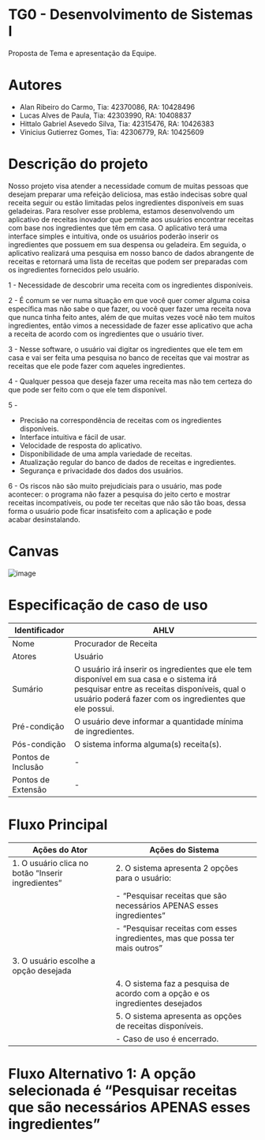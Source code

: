 # TG0 - Desenvolvimento de Sistemas I
Proposta de Tema e apresentação da Equipe.

# Autores 
* Alan Ribeiro do Carmo, Tia: 42370086, RA: 10428496
* Lucas Alves de Paula, Tia: 42303990, RA: 10408837
* Hittalo Gabriel Asevedo Silva, Tia: 42315476, RA: 10426383
* Vinicius Gutierrez Gomes, Tia: 42306779, RA: 10425609

# Descrição do projeto
Nosso projeto visa atender a necessidade comum de muitas pessoas que desejam preparar uma refeição deliciosa, mas estão indecisas sobre qual receita seguir ou estão limitadas pelos ingredientes disponíveis em suas geladeiras. Para resolver esse problema, estamos desenvolvendo um aplicativo de receitas inovador que permite aos usuários encontrar receitas com base nos ingredientes que têm em casa. 
O aplicativo terá uma interface simples e intuitiva, onde os usuários poderão inserir os ingredientes que possuem em sua despensa ou geladeira. Em seguida, o aplicativo realizará uma pesquisa em nosso banco de dados abrangente de receitas e retornará uma lista de receitas que podem ser preparadas com os ingredientes fornecidos pelo usuário.

1 - Necessidade de descobrir uma receita com os ingredientes disponíveis.

2 - É comum se ver numa situação em que você quer comer alguma coisa específica mas não sabe o que fazer, ou você quer fazer uma receita nova que nunca tinha feito antes, além de que muitas vezes você não tem muitos ingredientes, então vimos a necessidade de fazer esse aplicativo que acha a receita de acordo com os ingredientes que o usuário tiver.

3 - Nesse software, o usuário vai digitar os ingredientes que ele tem em casa e vai ser feita uma pesquisa no banco de receitas que vai mostrar as receitas que ele pode fazer com aqueles ingredientes.

4 - Qualquer pessoa que deseja fazer uma receita mas não tem certeza do que pode ser feito com o que ele tem disponível.

5 - 
* Precisão na correspondência de receitas com os ingredientes disponíveis.
* Interface intuitiva e fácil de usar.
* Velocidade de resposta do aplicativo.
* Disponibilidade de uma ampla variedade de receitas.
* Atualização regular do banco de dados de receitas e ingredientes.
* Segurança e privacidade dos dados dos usuários.

6 - Os riscos não são muito prejudiciais para o usuário, mas pode acontecer: o programa não fazer a pesquisa do jeito certo e mostrar receitas incompatíveis, ou pode ter receitas que não são tão boas, dessa forma o usuário pode ficar insatisfeito com a aplicação e pode acabar desinstalando.

# Canvas 
![image](https://github.com/ViniGomes30/Trabalho-/assets/126883066/444db95e-e439-4379-a998-38c3be4cf25d)

# Especificação de caso de uso
| Identificador | AHLV    |
|---------------|---------|
| Nome          | Procurador de Receita |
| Atores        | Usuário |
| Sumário       | O usuário irá inserir os ingredientes que ele tem disponível em sua casa e o sistema irá pesquisar entre as receitas disponíveis, qual o usuário poderá fazer com os ingredientes que ele possui. |
| Pré-condição  | O usuário deve informar a quantidade mínima de ingredientes. |
| Pós-condição  | O sistema informa alguma(s) receita(s). |
| Pontos de Inclusão | - |
| Pontos de Extensão | - |

# Fluxo Principal
| Ações do Ator                                      | Ações do Sistema                                                                                   |
|----------------------------------------------------|----------------------------------------------------------------------------------------------------|
| 1. O usuário clica no botão “Inserir ingredientes” | 2. O sistema apresenta 2 opções para o usuário:                                                                                                                           |
|                                                    |    - “Pesquisar receitas que são necessários APENAS esses ingredientes”                                                                  |
|                                                    |    - “Pesquisar receitas com esses ingredientes, mas que possa ter mais outros”                                                            |
| 3. O usuário escolhe a opção desejada              |                                                                                                    |
|                                                    | 4. O sistema faz a pesquisa de acordo com a opção e os ingredientes desejados                        |
|                                                    | 5. O sistema apresenta as opções de receitas disponíveis.                                            |
|                                                    |    - Caso de uso é encerrado.                                                                     |


# Fluxo Alternativo 1: A opção selecionada é “Pesquisar receitas que são necessários APENAS esses ingredientes”




